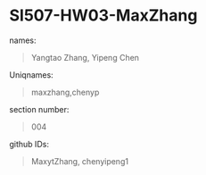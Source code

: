 # SI507-HW03-MaxZhang
names:
>Yangtao Zhang, Yipeng Chen

Uniqnames:
>maxzhang,chenyp

section number:
>004

github IDs:
>MaxytZhang, chenyipeng1
